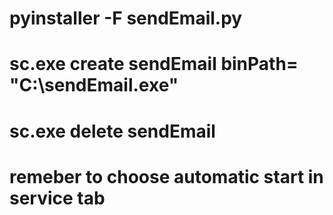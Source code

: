 # pyinstaller -F sendEmail.py
# sc.exe create sendEmail binPath= "C:\sendEmail.exe"
# sc.exe delete sendEmail
# remeber to choose automatic start in service tab
